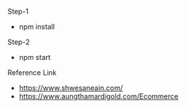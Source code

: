 Step-1
- npm install

Step-2
- npm start

Reference Link
- https://www.shwesaneain.com/
- https://www.aungthamardigold.com/Ecommerce

